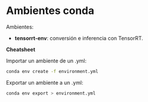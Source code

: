 Ambientes conda
===============

Ambientes:

- **tensorrt-env**: conversión e inferencia con TensorRT.



**Cheatsheet**

Importar un ambiente de un .yml:

~~~bash
conda env create -f environment.yml
~~~

Exportar un ambiente a un .yml:

~~~bash
conda env export > environment.yml
~~~



